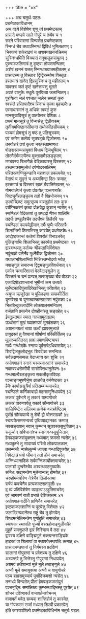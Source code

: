 +++
title = "०४"

+++
अथ चतुर्थः पटलः  
प्रथमेष्टकाविधानम्  
अथ वक्ष्ये विशेषेण शृणु त्वं प्रथमेष्टकाम्  
प्रासादे मण्डपे साले गोपुरे च तथैव च १  
सदने परिवाराणां विन्यसेत् प्रथमेष्टकाम्  
स्निग्धं चैव तथाऽस्निग्धं द्विविधं भूमिलक्षणम् २  
चिक्कणं शर्कराढ्यं च अशक्यखननक्रियम्  
सुस्निग्धमिति विख्यातं तनुवालुकसंयुतम् ३  
पुरुषाञ्जलिमात्रं तु दृष्ट्वा तोयसमन्वितम्  
अशेषं खननं यत्तत् स्निग्धाख्यातमहीतलम् ४  
प्रासादस्य तु विस्तारः द्विद्विहस्थोथ विस्तृतः  
हस्तमात्रं खनेत् द्विप्रसुस्निग्धं तु महीतलम् ५  
यावत्तत्र जलं दृष्टं खनेत्तावत्तु भूतले  
अवटं वालुकैः स्थूलैः पूरयित्वा जलान्वितम् ६  
पूरयित्वा जलं पश्चात् जलेन समतां कुरु   
श्वसले हस्तिपादैश्च स्निग्धं कृत्वा बृहच्छरैः ७  
एवमाधारमानं तु अधिकं त्ववटं कुरु  
मानसूत्रादिसूत्रं तु पातयेत्तत्र देशिकः ८  
प्रथमं मानसूत्रं तु विन्यसेत्तु द्वितीयकम्  
तृतीयमधिष्ठानसीमान्तं तथोपपीठसीमकम् ९  
पञ्चमं होमसूत्रं तु षष्ठं तु प्रतिसूत्रकम्  
एवं क्रमेण कर्तव्यं सूत्रषट्कं द्विजोत्तमाः १०  
तस्योत्तरे प्रपां कृत्वा नवहस्तप्रमाणतः  
षोडशस्तम्भसंयुक्तं विधाय द्विजभूषितम् ११  
तोरणैर्दर्भमाल्यैश्च मुक्तादामैरलङ्कृतम्  
मण्डपस्य त्रिभागैकं वेदिकायास्तु विस्तरम् १२  
हस्तमात्रसमुत्सेधं दर्पणोदरसन्निभम्  
परितस्त्वग्निकुण्डानि महाशालं प्रकल्पयेत् १३  
वेदाश्रं च सुवृत्तं च अब्जमिन्द्रा दितः क्रमात्  
हस्तमात्रं च विस्तारं खातं चैवातिमेखलम् १४  
गोमयालेपनं कृत्वा प्रोक्षयेत् पञ्चगव्यकैः  
पिष्टचूर्णैरलङ्कृत्य ततो वै विप्रभोजनम् १५  
कृत्वोच्छिष्टं समुत्सृज्य वास्तुहोमं ततः कुरु  
पर्यग्निकरणं कृत्वा प्रोक्षयेद्वा कुशान् न्यसेत् १६  
स्थण्डिलं वेदिकायां तु अष्टद्रो णैश्च शालिभिः  
तदर्धैः तण्डुलैश्चैव तदर्धैश्च तिलैरपि १७  
स्थण्डिलं कल्पयेद्धीमान् दर्भैः पुष्पैः परिस्तरैः  
शिलाभित्तौ शिलाभिस्तु कारयेत् प्रथमेष्टकैः १८  
आद्येष्टकान्तं कर्तव्यं विपरीतं विनाऽचरेत्  
पुंलिङ्गाभिः शिलाभिस्तु कारयेत् प्रथमेष्टकाः १९  
द्वारबन्धस्तु कर्तव्यः श्रीकलाभिर्विशेषतः   
नपुंसको पलैर्नैव मूर्ध्नेषीक द्विजोत्तम २०  
यथालाभशिलाभिर्वा भित्तिस्तम्भोदयो भवेत्  
नवाङ्गुलं समारभ्य द्विद्व्यङ्गुलविवर्धनात् २१  
एकोन चत्वारिंशान्तं वेदवेदाङ्गुलेन तु  
विस्तारं च घनं प्राग्वत् तत्सङ्ख्या चैव षोडश २२  
एकादिषोडशान्तानां भूमीनां क्रम उच्यते  
मूर्धेष्टकादिपुंसादिरेखाभिस्तु परीक्षयेत् २३  
अयुग्म ऋजुरेखा च पुल्लिङ्गा सम्प्रकीर्तिता  
युग्मरेखा च युग्मत्वात्कण्ठाभासा नपुंसका २४  
भिन्नबिन्दुकलादीनि लोकपालसमन्वितम्  
वर्जतानि प्रयत्नेन दोषहीनांस्तु सङ्ग्रहेत् २५  
ईषदुन्नतमग्रं स्यात् नतमग्रमुदाहृतम्  
ऊर्ध्वभागं मुखं ख्यातमपरं भूतदंशकम् २६  
अग्रानामग्रतां चाग्रा ऊर्ध्वं ह्यापरमुच्यते  
प्रागुदस्तं तु वैश्यानां शीर्षाणां परिकीर्तितम् २७  
मूलाञ्चादितरत् ग्राह्यं प्रमाणमिष्टयापरं  
गव्यैः गन्धोदकैः स्नाप्य पूर्वरात्रेऽधिवासयेत् २८  
शिवद्विजकुलोद्भूतः शिवदीक्षा समन्वितः  
सर्वलक्षणसम्पन्नः वेदाध्याय रतः शुचिः २९  
अपोवगाहनं स्नानं भस्मस्नाआ\!नं समाचरेत्  
नवाम्बरधरोष्णीषी सासोक्तिधानुलेपनः ३०  
गन्धमाल्यैरलङ्कृत्य सकलीकृतविग्रहः  
पञ्चाङ्गभूषणैर्भूष्य क्षाळयेत् वर्मणेष्टकाः ३१  
हैमैः कार्पाससूत्रैर्वा प्रतिसम्बन्धमाचरेत्  
स्थण्डिले कर्णिकाबाह्ये महासामुनिधापयेत् ३२  
लकारं पूर्वभागे तु लकारं याम्यगोचरे  
लकारं वारुणश्वेतु यकारं सौम्यगोचरे ३३  
शालिपिष्टेन संलिख्य प्रत्येकं वस्त्रवेष्टितम्  
पूर्वाग्रं सौम्ययाम्ये तु शेषौ द्वौ चोत्तराग्रकौ ३४  
स्थापयेत्सममभ्यर्च्य पृथिव्याद्यानकाः क्रमात्  
नवसङ्ख्यान् नवान् कुम्भान् सूत्रवस्त्रसुभूषितान् ३५  
सकूर्चान् सविधानांश्च स्नानगन्धसुपूजितान्  
हेमपङ्कजसंयुक्तान् मध्यमात् क्रमशो न्यसेत् ३६  
मध्यकुम्भे तु सादाख्यं परितो लोकपालकान्  
तत्तन्मन्त्रैः न्यसेत्कुम्भे ध्यात्वा गन्धादिपूजयेत् ३७  
निवेद्यान्नं पयो धीमान् ततो होमं समाचरेत्  
अग्निध्यानादिकं सर्वमग्निकार्योक्तमाचरेत् ३८  
पालाशो दुम्बरैश्चैव अश्वत्थवटमुख्यकैः  
समिधः सद्यमन्त्रेण मूलेनान्यत्तु होमयेत् ३९  
चरुहोममघोरेण नेत्रेणैव तिलांस्तथा  
सर्षपं कवचेनैव प्रत्यकाष्टशताहुतीः ४०  
द्र व्यं प्रतिविशेषेण व्याहृत्याऽऽहुतिमाचरेत्  
एवं जागरणं रात्रौ प्रभाते देशिकात्तमः ४१  
अपोवगाहनादीनि प्राणिनैव समाचरेत्  
इष्टकाकलशाग्निं च पूरयेत्तु विशेषतः ४२  
जलादिरम्यदानैश्च राष्ट्रं चैव तु होमयेत्  
शिष्टमग्नेतिमन्त्रेण पूर्णाहुतिं समाचरेत् ४३  
स्थापकः स्थापतिः पूज्यो वस्त्रहोमाङ्गुलीयकैः  
मुहूर्ते समनुप्राप्ते द्वारं निश्चित्य वै तदा ४४  
द्वारस्य दक्षिणे वाङ्घ्रिमूले भक्त्यन्तराङ्घ्रिके  
इष्टकां वा शिलायां वा स्थापयेत्स्थपतिः क्रमात् ४५  
प्रासादमण्डपानां तु निर्गमस्य प्रदक्षिणं  
सालानां गोपुराणां च प्रवेशस्य तु दक्षिणे ४६  
अभ्यन्तरे तु भित्तेस्तु गोपुराणां निधापयेत्  
अग्रमग्रं तथैशान्यां मूले मूले तथाङ्गुले ४७  
अग्नौ मूले समायुक्त्या अग्नौ च वायुगोचरे  
पञ्च ब्रह्मसमुच्चार्य पूर्वादिक्रमशो न्यसेत् ४८  
तन्मध्ये विन्यसेत् प्रीतां हेमपङ्कजसंयुतं  
पञ्चमृद्भिः समालिख्य कुम्भस्थाद्भिस्तु पूरयेत् ४९  
शोभनं दक्षिणावर्तं वामावर्तमशोभनम्  
वामावर्तं भवेत् सम्यक् शान्तिहोमं तु कारयेत्  
या गोपकरणं सर्जा मध्यात् शिल्पी प्रकारयेत्  
इति काश्यपशिल्पे प्रथमेष्टकाविधिर्नाम चतुर्थः पटलः  
   
